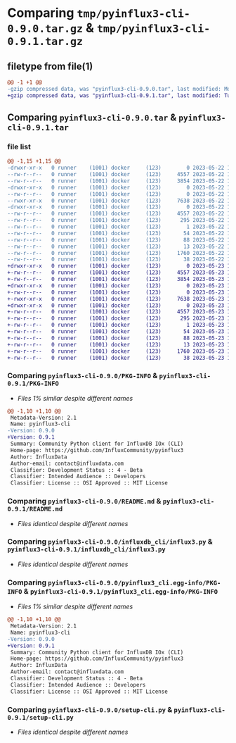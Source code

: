 # Comparing `tmp/pyinflux3-cli-0.9.0.tar.gz` & `tmp/pyinflux3-cli-0.9.1.tar.gz`

## filetype from file(1)

```diff
@@ -1 +1 @@
-gzip compressed data, was "pyinflux3-cli-0.9.0.tar", last modified: Mon May 22 12:56:39 2023, max compression
+gzip compressed data, was "pyinflux3-cli-0.9.1.tar", last modified: Tue May 23 11:36:15 2023, max compression
```

## Comparing `pyinflux3-cli-0.9.0.tar` & `pyinflux3-cli-0.9.1.tar`

### file list

```diff
@@ -1,15 +1,15 @@
-drwxr-xr-x   0 runner    (1001) docker     (123)        0 2023-05-22 12:56:39.098388 pyinflux3-cli-0.9.0/
--rw-r--r--   0 runner    (1001) docker     (123)     4557 2023-05-22 12:56:39.098388 pyinflux3-cli-0.9.0/PKG-INFO
--rw-r--r--   0 runner    (1001) docker     (123)     3854 2023-05-22 12:56:32.000000 pyinflux3-cli-0.9.0/README.md
-drwxr-xr-x   0 runner    (1001) docker     (123)        0 2023-05-22 12:56:39.098388 pyinflux3-cli-0.9.0/influxdb_cli/
--rw-r--r--   0 runner    (1001) docker     (123)        0 2023-05-22 12:56:32.000000 pyinflux3-cli-0.9.0/influxdb_cli/__init__.py
--rwxr-xr-x   0 runner    (1001) docker     (123)     7638 2023-05-22 12:56:32.000000 pyinflux3-cli-0.9.0/influxdb_cli/influx3.py
-drwxr-xr-x   0 runner    (1001) docker     (123)        0 2023-05-22 12:56:39.098388 pyinflux3-cli-0.9.0/pyinflux3_cli.egg-info/
--rw-r--r--   0 runner    (1001) docker     (123)     4557 2023-05-22 12:56:39.000000 pyinflux3-cli-0.9.0/pyinflux3_cli.egg-info/PKG-INFO
--rw-r--r--   0 runner    (1001) docker     (123)      295 2023-05-22 12:56:39.000000 pyinflux3-cli-0.9.0/pyinflux3_cli.egg-info/SOURCES.txt
--rw-r--r--   0 runner    (1001) docker     (123)        1 2023-05-22 12:56:39.000000 pyinflux3-cli-0.9.0/pyinflux3_cli.egg-info/dependency_links.txt
--rw-r--r--   0 runner    (1001) docker     (123)       54 2023-05-22 12:56:39.000000 pyinflux3-cli-0.9.0/pyinflux3_cli.egg-info/entry_points.txt
--rw-r--r--   0 runner    (1001) docker     (123)       88 2023-05-22 12:56:39.000000 pyinflux3-cli-0.9.0/pyinflux3_cli.egg-info/requires.txt
--rw-r--r--   0 runner    (1001) docker     (123)       13 2023-05-22 12:56:39.000000 pyinflux3-cli-0.9.0/pyinflux3_cli.egg-info/top_level.txt
--rw-r--r--   0 runner    (1001) docker     (123)     1760 2023-05-22 12:56:32.000000 pyinflux3-cli-0.9.0/setup-cli.py
--rw-r--r--   0 runner    (1001) docker     (123)       38 2023-05-22 12:56:39.098388 pyinflux3-cli-0.9.0/setup.cfg
+drwxr-xr-x   0 runner    (1001) docker     (123)        0 2023-05-23 11:36:15.128013 pyinflux3-cli-0.9.1/
+-rw-r--r--   0 runner    (1001) docker     (123)     4557 2023-05-23 11:36:15.128013 pyinflux3-cli-0.9.1/PKG-INFO
+-rw-r--r--   0 runner    (1001) docker     (123)     3854 2023-05-23 11:36:07.000000 pyinflux3-cli-0.9.1/README.md
+drwxr-xr-x   0 runner    (1001) docker     (123)        0 2023-05-23 11:36:15.128013 pyinflux3-cli-0.9.1/influxdb_cli/
+-rw-r--r--   0 runner    (1001) docker     (123)        0 2023-05-23 11:36:07.000000 pyinflux3-cli-0.9.1/influxdb_cli/__init__.py
+-rwxr-xr-x   0 runner    (1001) docker     (123)     7638 2023-05-23 11:36:07.000000 pyinflux3-cli-0.9.1/influxdb_cli/influx3.py
+drwxr-xr-x   0 runner    (1001) docker     (123)        0 2023-05-23 11:36:15.128013 pyinflux3-cli-0.9.1/pyinflux3_cli.egg-info/
+-rw-r--r--   0 runner    (1001) docker     (123)     4557 2023-05-23 11:36:15.000000 pyinflux3-cli-0.9.1/pyinflux3_cli.egg-info/PKG-INFO
+-rw-r--r--   0 runner    (1001) docker     (123)      295 2023-05-23 11:36:15.000000 pyinflux3-cli-0.9.1/pyinflux3_cli.egg-info/SOURCES.txt
+-rw-r--r--   0 runner    (1001) docker     (123)        1 2023-05-23 11:36:15.000000 pyinflux3-cli-0.9.1/pyinflux3_cli.egg-info/dependency_links.txt
+-rw-r--r--   0 runner    (1001) docker     (123)       54 2023-05-23 11:36:15.000000 pyinflux3-cli-0.9.1/pyinflux3_cli.egg-info/entry_points.txt
+-rw-r--r--   0 runner    (1001) docker     (123)       88 2023-05-23 11:36:15.000000 pyinflux3-cli-0.9.1/pyinflux3_cli.egg-info/requires.txt
+-rw-r--r--   0 runner    (1001) docker     (123)       13 2023-05-23 11:36:15.000000 pyinflux3-cli-0.9.1/pyinflux3_cli.egg-info/top_level.txt
+-rw-r--r--   0 runner    (1001) docker     (123)     1760 2023-05-23 11:36:07.000000 pyinflux3-cli-0.9.1/setup-cli.py
+-rw-r--r--   0 runner    (1001) docker     (123)       38 2023-05-23 11:36:15.128013 pyinflux3-cli-0.9.1/setup.cfg
```

### Comparing `pyinflux3-cli-0.9.0/PKG-INFO` & `pyinflux3-cli-0.9.1/PKG-INFO`

 * *Files 1% similar despite different names*

```diff
@@ -1,10 +1,10 @@
 Metadata-Version: 2.1
 Name: pyinflux3-cli
-Version: 0.9.0
+Version: 0.9.1
 Summary: Community Python client for InfluxDB IOx (CLI)
 Home-page: https://github.com/InfluxCommunity/pyinflux3
 Author: InfluxData
 Author-email: contact@influxdata.com
 Classifier: Development Status :: 4 - Beta
 Classifier: Intended Audience :: Developers
 Classifier: License :: OSI Approved :: MIT License
```

### Comparing `pyinflux3-cli-0.9.0/README.md` & `pyinflux3-cli-0.9.1/README.md`

 * *Files identical despite different names*

### Comparing `pyinflux3-cli-0.9.0/influxdb_cli/influx3.py` & `pyinflux3-cli-0.9.1/influxdb_cli/influx3.py`

 * *Files identical despite different names*

### Comparing `pyinflux3-cli-0.9.0/pyinflux3_cli.egg-info/PKG-INFO` & `pyinflux3-cli-0.9.1/pyinflux3_cli.egg-info/PKG-INFO`

 * *Files 1% similar despite different names*

```diff
@@ -1,10 +1,10 @@
 Metadata-Version: 2.1
 Name: pyinflux3-cli
-Version: 0.9.0
+Version: 0.9.1
 Summary: Community Python client for InfluxDB IOx (CLI)
 Home-page: https://github.com/InfluxCommunity/pyinflux3
 Author: InfluxData
 Author-email: contact@influxdata.com
 Classifier: Development Status :: 4 - Beta
 Classifier: Intended Audience :: Developers
 Classifier: License :: OSI Approved :: MIT License
```

### Comparing `pyinflux3-cli-0.9.0/setup-cli.py` & `pyinflux3-cli-0.9.1/setup-cli.py`

 * *Files identical despite different names*


